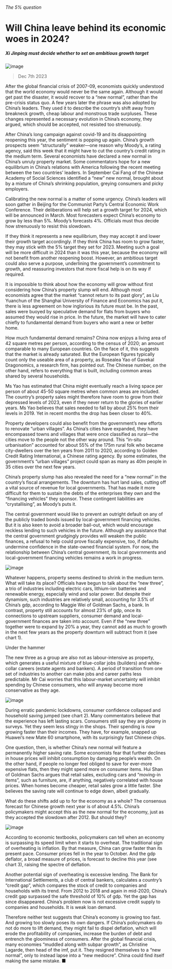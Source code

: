 ###### The 5% question
# Will China leave behind its economic woes in 2024? 
##### Xi Jinping must decide whether to set an ambitious growth target 
![image](images/20231209_FND001.jpg) 
> Dec 7th 2023 
After the global financial crisis of 2007-09, economists quickly understood that the world economy would never be the same again. Although it would get past the disaster, it would recover to a “new normal”, rather than the pre-crisis status quo. A few years later the phrase was also adopted by China’s leaders. They used it to describe the country’s shift away from breakneck growth, cheap labour and monstrous trade surpluses. These changes represented a necessary evolution in China’s economy, they argued, which should be accepted, not resisted too strenuously.
After China’s long campaign against covid-19 and its disappointing reopening this year, the sentiment is popping up again. China’s growth prospects seem “structurally” weaker—one reason why Moody’s, a rating agency, said this week that it might have to cut the country’s credit rating in the medium term. Several economists have declared a new normal in China’s unruly property market. Some commentators hope for a new equilibrium in China’s relations with America following the recent meeting between the two countries’ leaders. In September Cai Fang of the Chinese Academy of Social Sciences identified a “new” new normal, brought about by a mixture of China’s shrinking population, greying consumers and picky employers.
Calibrating the new normal is a matter of some urgency. China’s leaders will soon gather in Beijing for the Communist Party’s Central Economic Work Conference. Their deliberations will help set a growth target for 2024, which will be announced in March. Most forecasters expect China’s economy to grow by less than 5%. Moody’s forecasts 4%. Officials must thus decide how strenuously to resist this slowdown. 
If they think it represents a new equilibrium, they may accept it and lower their growth target accordingly. If they think China has room to grow faster, they may stick with the 5% target they set for 2023. Meeting such a goal will be more difficult in 2024 than it was this year, because the economy will not benefit from another reopening boost. However, an ambitious target could also serve a purpose, underlining the government’s commitment to growth, and reassuring investors that more fiscal help is on its way if required. 
It is impossible to think about how the economy will grow without first considering how China’s property slump will end. Although most economists agree that the market “cannot return to its past glory”, as Liu Yuanchun of the Shanghai University of Finance and Economics has put it, there is less agreement on how inglorious its future must be. In the past, sales were buoyed by speculative demand for flats from buyers who assumed they would rise in price. In the future, the market will have to cater chiefly to fundamental demand from buyers who want a new or better home. 
How much fundamental demand remains? China now enjoys a living area of 42 square metres per person, according to the census of 2020; an amount comparable to many European countries. On the face of it, this suggests that the market is already saturated. But the European figures typically count only the useable area of a property, as Rosealea Yao of Gavekal Dragonomics, a research firm, has pointed out. The Chinese number, on the other hand, refers to everything that is built, including common areas shared by several households.
Ms Yao has estimated that China might eventually reach a living space per person of about 45-50 square metres when common areas are included. The country’s property sales might therefore have room to grow from their depressed levels of 2023, even if they never return to the glories of earlier years. Ms Yao believes that sales needed to fall by about 25% from their levels in 2019. Yet in recent months the drop has been closer to 40%. 
Property developers could also benefit from the government’s new efforts to renovate “urban villages”. As China’s cities have expanded, they have encompassed towns and villages that were once classified as rural—the cities move to the people not the other way around. This “in-situ urbanisation” accounted for about 55% of the 175m rural folk who became city-dwellers over the ten years from 2011 to 2020, according to Golden Credit Rating International, a Chinese rating agency. By some estimates, the government’s “urban villages” project could span as many as 40m people in 35 cities over the next few years.
China’s property slump has also revealed the need for a “new normal” in the country’s fiscal arrangements. The downturn has hurt land sales, cutting off a vital source of revenue for local governments. That has made it more difficult for them to sustain the debts of the enterprises they own and the “financing vehicles” they sponsor. These contingent liabilities are “crystallising”, as Moody’s puts it.
The central government would like to prevent an outright default on any of the publicly traded bonds issued by local-government financing vehicles. But it is also keen to avoid a broader bail-out, which would encourage reckless lending to such vehicles in the future. Although any assistance that the central government grudgingly provides will weaken the public finances, a refusal to help could prove fiscally expensive, too, if defaults undermine confidence in the state-owned financial system. For now, the relationship between China’s central government, its local governments and local-government financing vehicles remains a work in progress. 
![image](images/20231209_FNC650.png) 

Whatever happens, property seems destined to shrink in the medium term. What will take its place? Officials have begun to talk about the “new three”, a trio of industries including electric cars, lithium-ion batteries and renewable energy, especially wind and solar power. But despite their dynamism, such industries are relatively small, accounting for 3.5% of China’s gdp, according to Maggie Wei of Goldman Sachs, a bank. In contrast, property still accounts for almost 23% of gdp, once its connections to upstream suppliers, consumer demand and local-government finances are taken into account. Even if the “new three” together were to expand by 20% a year, they cannot add as much to growth in the next few years as the property downturn will subtract from it (see chart 1).
Under the hammer
The new three as a group are also not as labour-intensive as property, which generates a useful mixture of blue-collar jobs (builders) and white-collar careers (estate agents and bankers). A period of transition from one set of industries to another can make jobs and career paths less predictable. Mr Cai worries that this labour-market uncertainty will inhibit spending by Chinese consumers, who will anyway become more conservative as they age.
![image](images/20231209_FNC651.png) 

During erratic pandemic lockdowns, consumer confidence collapsed and household saving jumped (see chart 2). Many commentators believe that the experience has left lasting scars. Consumers still say they are gloomy in surveys. Yet they seem less stingy in the shops. Their spending is now growing faster than their incomes. They have, for example, snapped up Huawei’s new Mate 60 smartphone, with its surprisingly fast Chinese chips.
One question, then, is whether China’s new normal will feature a permanently higher saving rate. Some economists fear that further declines in house prices will inhibit consumption by damaging people’s wealth. On the other hand, if people no longer feel obliged to save for ever-more expensive flats, then they might spend more on consumer items. Hui Shan of Goldman Sachs argues that retail sales, excluding cars and “moving-in items”, such as furniture, are, if anything, negatively correlated with house prices. When homes become cheaper, retail sales grow a little faster. She believes the saving rate will continue to edge down, albeit gradually.
What do these shifts add up to for the economy as a whole? The consensus forecast for Chinese growth next year is of about 4.5%. China’s policymakers might accept this as the new normal for the economy, just as they accepted the slowdown after 2012. But should they? 
![image](images/20231209_FNC652.png) 

According to economic textbooks, policymakers can tell when an economy is surpassing its speed limit when it starts to overheat. The traditional sign of overheating is inflation. By that measure, China can grow faster than its present pace. Consumer prices fell in the year to October. And the gdp deflator, a broad measure of prices, is forecast to decline this year (see chart 3), raising the spectre of deflation.
Another potential sign of overheating is excessive lending. The Bank for International Settlements, a club of central bankers, calculates a country’s “credit gap”, which compares the stock of credit to companies and households with its trend. From 2012 to 2018 and again in mid-2020, China’s credit gap surpassed the safe threshold of 10% of gdp. Yet the gap has since disappeared. China’s problem now is not excessive credit supply to companies and households. It is weak loan demand.
Therefore neither test suggests that China’s economy is growing too fast. And growing too slowly poses its own dangers. If China’s policymakers do not do more to lift demand, they might fail to dispel deflation, which will erode the profitability of companies, increase the burden of debt and entrench the gloominess of consumers. After the global financial crisis, many economies “muddled along with subpar growth”, as Christine Lagarde, then head of the imf, put it. They resigned themselves to a “new normal”, only to instead lapse into a “new mediocre”. China could find itself making the same mistake. ■

